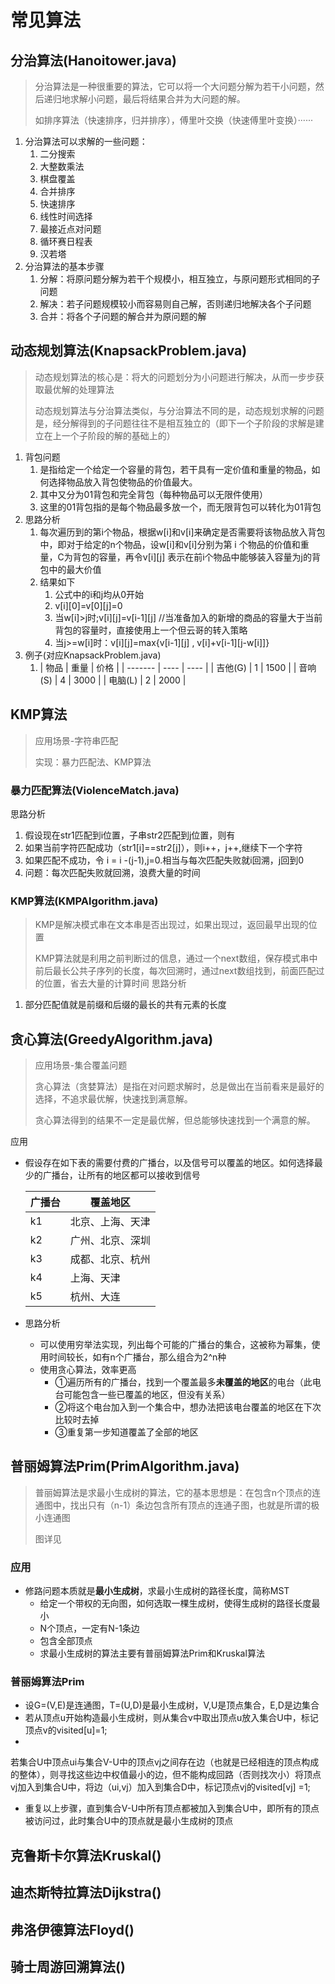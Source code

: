 # 常见算法

## 分治算法(Hanoitower.java)

> 分治算法是一种很重要的算法，它可以将一个大问题分解为若干小问题，然后递归地求解小问题，最后将结果合并为大问题的解。
>
> 如排序算法（快速排序，归并排序），傅里叶交换（快速傅里叶变换）······

1. 分治算法可以求解的一些问题：
   1. 二分搜索
   2. 大整数乘法
   3. 棋盘覆盖
   4. 合并排序
   5. 快速排序
   6. 线性时间选择
   7. 最接近点对问题
   8. 循环赛日程表
   9. 汉若塔
2. 分治算法的基本步骤
   1. 分解：将原问题分解为若干个规模小，相互独立，与原问题形式相同的子问题
   2. 解决：若子问题规模较小而容易则自己解，否则递归地解决各个子问题
   3. 合并：将各个子问题的解合并为原问题的解

## 动态规划算法(KnapsackProblem.java)

> 动态规划算法的核心是：将大的问题划分为小问题进行解决，从而一步步获取最优解的处理算法
>
> 动态规划算法与分治算法类似，与分治算法不同的是，动态规划求解的问题是，经分解得到的子问题往往不是相互独立的（即下一个子阶段的求解是建立在上一个子阶段的解的基础上的）

1. 背包问题
   1. 是指给定一个给定一个容量的背包，若干具有一定价值和重量的物品，如何选择物品放入背包使物品的价值最大。
   2. 其中又分为01背包和完全背包（每种物品可以无限件使用）
   3. 这里的01背包指的是每个物品最多放一个，而无限背包可以转化为01背包
2. 思路分析
   1. 每次遍历到的第i个物品，根据w[i]和v[i]来确定是否需要将该物品放入背包中，即对于给定的n个物品，设w[i]和v[i]分别为第 i 个物品的价值和重量，C为背包的容量，再令v[i][j]
      表示在前i个物品中能够装入容量为j的背包中的最大价值
   2. 结果如下
      1. 公式中的i和j均从0开始
      2. v[i][0]=v[0][j]=0
      3. 当w[i]>j时;v[i][j]=v[i-1][j] //当准备加入的新增的商品的容量大于当前背包的容量时，直接使用上一个但云哥的转入策略
      4. 当j>=w[i]时：v[i][j]=max{v[i-1][j] , v[i]+v[i-1][j-w[i]]}
3. 例子(对应KnapsackProblem.java)
   1. | 物品    | 重量 | 价格 |
                        | ------- | ---- | ---- |
      | 吉他(G) | 1    | 1500 |
      | 音响(S) | 4    | 3000 |
      | 电脑(L) | 2    | 2000 |

## KMP算法

> 应用场景-字符串匹配
>
> 实现：暴力匹配法、KMP算法

### 暴力匹配算法(ViolenceMatch.java)

思路分析

1. 假设现在str1匹配到i位置，子串str2匹配到j位置，则有
2. 如果当前字符匹配成功（str1[i]==str2[j]），则i++，j++,继续下一个字符
3. 如果匹配不成功，令 i = i -(j-1),j=0.相当与每次匹配失败就i回溯，j回到0
4. 问题：每次匹配失败就回溯，浪费大量的时间

### KMP算法(KMPAlgorithm.java)

> KMP是解决模式串在文本串是否出现过，如果出现过，返回最早出现的位置
>
> KMP算法就是利用之前判断过的信息，通过一个next数组，保存模式串中前后最长公共子序列的长度，每次回溯时，通过next数组找到，前面匹配过的位置，省去大量的计算时间 思路分析

1. 部分匹配值就是前缀和后缀的最长的共有元素的长度

## 贪心算法(GreedyAlgorithm.java)

> 应用场景-集合覆盖问题
>
> 贪心算法（贪婪算法）是指在对问题求解时，总是做出在当前看来是最好的选择，不追求最优解，快速找到满意解。
>
> 贪心算法得到的结果不一定是最优解，但总能够快速找到一个满意的解。

应用

- 假设存在如下表的需要付费的广播台，以及信号可以覆盖的地区。如何选择最少的广播台，让所有的地区都可以接收到信号

  | 广播台 | 覆盖地区         |
    | ------ | ---------------- |
  | k1     | 北京、上海、天津 |
  | k2     | 广州、北京、深圳 |
  | k3     | 成都、北京、杭州 |
  | k4     | 上海、天津       |
  | k5     | 杭州、大连       |
- 思路分析
    - 可以使用穷举法实现，列出每个可能的广播台的集合，这被称为幂集，使用时间较长，如有n个广播台，那么组合为2^n种
    - 使用贪心算法，效率更高
        - ①遍历所有的广播台，找到一个覆盖最多**未覆盖的地区**的电台（此电台可能包含一些已覆盖的地区，但没有关系）
        - ②将这个电台加入到一个集合中，想办法把该电台覆盖的地区在下次比较时去掉
        - ③重复第一步知道覆盖了全部的地区

## 普丽姆算法Prim(PrimAlgorithm.java)

> 普丽姆算法是求最小生成树的算法，它的基本思想是：在包含n个顶点的连通图中，找出只有（n-1）条边包含所有顶点的连通子图，也就是所谓的极小连通图
>
> 图详见

### 应用

- 修路问题本质就是**最小生成树**，求最小生成树的路径长度，简称MST
    - 给定一个带权的无向图，如何选取一棵生成树，使得生成树的路径长度最小
    - N个顶点，一定有N-1条边
    - 包含全部顶点
    - 求最小生成树的算法主要有普丽姆算法Prim和Kruskal算法

### 普丽姆算法Prim

- 设G=(V,E)是连通图，T=(U,D)是最小生成树，V,U是顶点集合，E,D是边集合
- 若从顶点u开始构造最小生成树，则从集合v中取出顶点u放入集合U中，标记顶点v的visited[u]=1;
-
若集合U中顶点ui与集合V-U中的顶点vj之间存在边（也就是已经相连的顶点构成的整体），则寻找这些边中权值最小的边，但不能构成回路（否则找次小）将顶点vj加入到集合U中，将边（ui,vj）加入到集合D中，标记顶点vj的visited[vj]
=1;
- 重复以上步骤，直到集合V-U中所有顶点都被加入到集合U中，即所有的顶点被访问过，此时集合U中的顶点就是最小生成树的顶点

## 克鲁斯卡尔算法Kruskal()

## 迪杰斯特拉算法Dijkstra()

## 弗洛伊德算法Floyd()

## 骑士周游回溯算法()